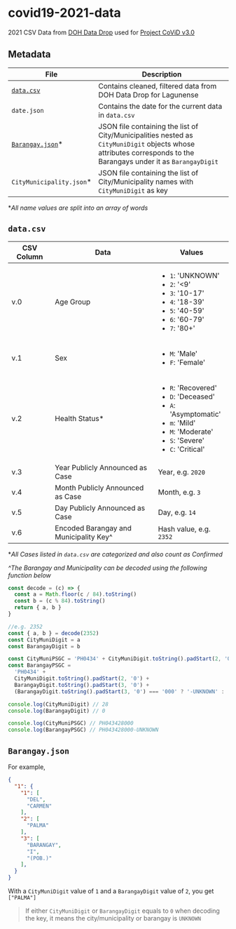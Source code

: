 # covid19-2021-data
2021 CSV Data from [DOH Data Drop](https://doh.gov.ph/covid19tracker) used for [Project CoViD v3.0](https://mcl-covid19tracker-laguna.netlify.app/)



## Metadata
| File                              | Description                                                                                                                                                      |
|-----------------------------------|------------------------------------------------------------------------------------------------------------------------------------------------------------------|
| [`data.csv`](#datacsv)            | Contains cleaned, filtered data from DOH Data Drop for Lagunense                                                                                                 |
| `date.json`                       | Contains the date for the current data in `data.csv`                                                                                                             |
| [`Barangay.json`](#barangayjson)* | JSON file containing the list of City/Municipalities nested as `CityMuniDigit` objects whose attributes corresponds to the Barangays under it as `BarangayDigit` |
| `CityMunicipality.json`*          | JSON file containing the list of City/Municipality names with `CityMuniDigit` as key                                                                             |

**All name values are split into an array of words*



## `data.csv`
| CSV Column | Data                                   | Values                                                                                                                                                                           |
|------------|----------------------------------------|----------------------------------------------------------------------------------------------------------------------------------------------------------------------------------|
| v.0        | Age Group                              | <ul><li>`1`: 'UNKNOWN'</li><li>`2`: '<9'</li><li>`3`: '10-17'</li><li>`4`: '18-39'</li><li>`5`: '40-59'</li><li>`6`: '60-79'</li><li>`7`: '80+'</li></ul>                        |
| v.1        | Sex                                    | <ul><li>`M`: 'Male'</li><li>`F`: 'Female'</li></ul>                                                                                                                              |
| v.2        | Health Status*                         | <ul><li>`R`: 'Recovered'</li><li>`D`: 'Deceased'</li><li>`A`: 'Asymptomatic'</li><li>`m`: 'Mild'</li><li>`M`: 'Moderate'</li><li>`S`: 'Severe'</li><li>`C`: 'Critical'</li></ul> |
| v.3        | Year Publicly Announced as Case        | Year, e.g. `2020`                                                                                                                                                                |
| v.4        | Month Publicly Announced as Case       | Month, e.g. `3`                                                                                                                                                                  |
| v.5        | Day Publicly Announced as Case         | Day, e.g. `14`                                                                                                                                                                   |
| v.6        | Encoded Barangay and Municipality Key^ | Hash value, e.g. `2352`                                                                                                                                                          |

**All Cases listed in `data.csv` are categorized and also count as Confirmed*

*^The Barangay and Municipality can be decoded using the following function below*

```js
const decode = (c) => {
  const a = Math.floor(c / 84).toString()
  const b = (c % 84).toString()
  return { a, b }
}

//e.g. 2352
const { a, b } = decode(2352)
const CityMuniDigit = a
const BarangayDigit = b

const CityMuniPSGC = 'PH0434' + CityMuniDigit.toString().padStart(2, '0') + '000'
const BarangayPSGC =
  'PH0434' +
  CityMuniDigit.toString().padStart(2, '0') +
  BarangayDigit.toString().padStart(3, '0') +
  (BarangayDigit.toString().padStart(3, '0') === '000' ? '-UNKNOWN' : '')

console.log(CityMuniDigit) // 28
console.log(BarangayDigit) // 0

console.log(CityMuniPSGC) // PH043428000
console.log(BarangayPSGC) // PH043428000-UNKNOWN
```



## `Barangay.json`
For example,
```json
{
  "1": {
    "1": [
      "DEL",
      "CARMEN"
    ],
    "2": [
      "PALMA"
    ],
    "3": [
      "BARANGAY",
      "I",
      "(POB.)"
    ],
  }
}
```
With a `CityMuniDigit` value of `1` and a `BarangayDigit` value of `2`, you get `["PALMA"]`
> If either `CityMuniDigit` or `BarangayDigit` equals to `0` when decoding the key, it means the city/municipality or barangay is `UNKNOWN`








